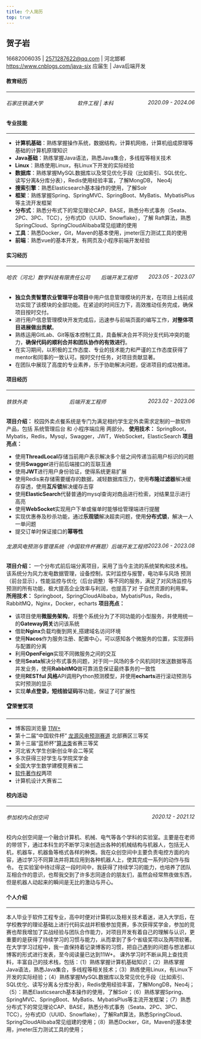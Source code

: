 ```yaml
---
title: 个人简历
top: true
---
```

## 贺子岩
16682006035 | 2571287622@qq.com | 河北邯郸
https://www.cnblogs.com/java-six
应届生 | Java后端开发

#### 教育经历
-----
<h6 style="display: flex;justify-content: space-between;">
<span>石家庄铁道大学</span><span>软件工程 | 本科</span><span>2020.09 - 2024.06</span>
</h6>

#### 专业技能
-----
- **计算机基础**：熟练掌握操作系统，数据结构，计算机网络，计算机组成原理等基础的计算机原理知识
- **Java基础**：熟练掌握Java语法，熟悉Java集合，多线程等相关技术
- **Linux**：熟练使用Linux，有Linux下开发的实际经验
- **数据库**：熟练掌握MySQL数据库以及常见优化手段（比如索引、SQL优化、读写分离&分库分表），Redis使用经验丰富，了解MongDB，
Neo4j
- **搜索引擎**：熟悉Elasticsearch基本操作的使用，了解Solr
- **框架**：熟练掌握Spring、SpringMVC、SpringBoot、MyBatis、MybatisPlus等主流开发框架
- **分布式**：熟悉分布式下的常见理论CAP、BASE，熟悉分布式事务（Seata、2PC、3PC、TCC），分布式ID（UUID、Snowflake），了解
Raft算法，熟悉SpringCloud、SpringCloudAlibaba常见组建的使用
- **工具**：熟悉Docker，Git，Maven的基本使用，jmeter压力测试工具的使用
- **前端**：熟悉vue的基本开发，有网页及小程序前端开发经验

#### 实习经历
-----
<h6 style="display: flex;justify-content: space-between;">
<span>哈农（河北）数字科技有限责任公司</span><span>后端开发工程师</span><span>2023.05 - 2023.07</span>
</h6>

- **独立负责智慧农业管理平台项目**中用户信息管理模块的开发，在项目上线前成功实现了该模块的全部功能。在紧迫的时间压力下，高效推动任务完成，确保项目按时交付。
- 进行用户信息管理模块开发完成后，迅速参与前端页面的编写工作，**对整体项目进展做出贡献**。
- 熟练运用GitLab、Git等版本控制工具，具备解决合并不同分支代码冲突的能力，**确保代码的顺利合并和团队协作的有效进行**。
- 在实习期间，以积极的工作态度、专业的技术能力和严谨的工作态度获得了mentor和同事的一致认可。按时交付任务，对项目贡献显著。
- 在团队中展现了高度的专业素养，乐于协助解决问题，促进项目的成功推进。
#### 项目经历
-----
<h6 style="display: flex;justify-content: space-between;">
<span>铁铁外卖</span><span>后端开发工程师</span><span>2023.02 - 2023.06</span>
</h6>

**项目介绍：**
校园外卖点餐系统是专门为满足相约学生定外卖需求定制的一款软件产品，包括 系统管理后台 和 小程序端应用 两部分。
**使用技术：**
SpringBoot，Mybatis，Redis，Mysql，Swagger，JWT，WebSocket，ElasticSearch
**项目亮点：**
- 使用**ThreadLocal**存储当前用户表示解决多个层之间传递当前用户标识的问题
- 使用**Swagger**进行前后端接口的互联互通
- 使用**JWT**进行用户身份验证，使得系统更易扩展
- 使用Redis来存储需要缓存的数据，减轻数据库压力，使用**布隆过滤器**解决缓存穿透，使用**互斥锁**解决缓存击穿
- 使用**ElasticSearch**代替普通的mysql查询对商品进行检索，对结果显示进行高亮
- 使用**WebSocket**实现用户下单或催单时能够给管理端进行提醒
- 实现优惠券及秒杀功能，通过**乐观锁**解决超卖问题，使用**分布式锁**，解决一人一单问题
- 提交订单时保证接口的**幂等性**

<h6 style="display: flex;justify-content: space-between;">
<span>龙源风电预测与管理系统（中国软件杯赛题）</span><span>后端开发工程师</span><span>2023.06 - 2023.08</span>
</h6>

**项目介绍：**
一个分布式前后端分离项目，采用了当今主流的系统架构和技术栈。该系统分为风力发电数据管理，设备控制，实时监控与报警，电功率与风场
预测（前台显示），性能监控与优化（后台调整）等不同的服务，满足了对风场监控与预测的所有功能，极大提高企业效率与利润，也提高了对
于自然资源的利用率。
**所用技术：**
Springboot，SpringCloudAlibaba，MybatisPlus，Redis，RabbitMQ，Nginx，Docker，echarts
**项目亮点：**
- 该项目使用**微服务架构**，将整个系统分为了不同功能的小型服务，并使用统一的**Gateway网关**访问该系统
- 借助**Nginx**负载均衡到网关,搭建域名访问环境
- 使用**Nacos**作为服务注册、配置中心，可以感知各个微服务的位置，实现源码与配置的分离
- 利用**OpenFeign**实现不同微服务之间的交互
- 使用**Seata**解决分布式事务问题，对于同一风场的多个风机同时发送数据等高并发业务，使用**RabbitMQ**做可靠消息保证最终事务的一致性
- 使用**RESTful 风格**API调用Python预测模型，并使用**echarts**进行滚动预测与实时预测的显示
- 实现**单点登录，短线验证码**等功能，保证了可扩展性

#### 🏆荣誉奖项
----
- 博客园浏览量 <u>11W+</u>
- 第十二届“中国软件杯” <u>龙源风电预测赛道</u> 北部赛区三等奖
- 第十三届“蓝桥杯”<u>算法类</u>省赛三等奖
- 河北省大学生创新创业年会二等奖
- 多次获得三好学生与学院奖学金
- 全国大学生数学建模竞赛省二
- <u>软件著作权</u>两项
- 计算机设计大赛省二

#### 校内活动
-----

<h6 style="display: flex;justify-content: space-between;">
<span>参加校内众创空间</span><span>2020.12 - 2021.12</span>
</h6>
校内众创空间是一个融合计算机、机械、电气等各个学科的实验室。主要是在老师的带领下，通过本科生的不断学习来创造出各种的机械结构与机器人，包括无人机，机器车，机器鱼等格式各样的种类。我在众创空间中主要负责电控方面的内容，通过学习不同算法并将其应用到各种机器人上，使其完成一系列的动作与指令。 在实验室中待过得这一段时间中，我获得了持续学习的能力，也培养了团队互相合作的意识，也帮我交到了许多志同道合的朋友们，虽然会经常熬夜做东西，但是机器人动起来的瞬间是无比的激动与开心。


#### 个人介绍
----

本人毕业于软件工程专业，高中时便对计算机以及相关技术着迷，进入大学后，在学校教学的理论基础上进行代码实战并积极参加竞赛，多次获得奖学金，参加的竞赛也帮我增加了实战经验与团队合作能力，对项目开发有着自己的理解与认识，更重要的是获得了持续学习的习惯与能力，从而拿到了多个省级奖项以及两项软著。
在大学学习过程中，我一直保持着记录博客的习惯，把自己遇到的问题与想法都以博客的形式进行发表，至今阅读量已达到11W+。
课外学习时不断从网上查找资料，丰富自己的技术栈，包括：（1）熟练掌握计算机基础知识；（2）熟练掌握Java语法，熟悉Java集合，多线程等相关技术；（3）熟练使用Linux，有Linux下开发的实际经验；（4）熟练掌握MySQL数据库以及常见优化手段（比如索引、SQL优化、读写分离＆分库分表），Redis使用经验丰富，了解MongDB，Neo4j；（5）：熟悉Elasticsearch基本操作的使用，了解Solr；（6）熟练掌握Spring、SpringMVC、SpringBoot、MyBatis、MybatisPlus等主流开发框架；（7）熟悉分布式下的常见理论CAP、BASE，熟悉分布式事务（Seata、2PC、3PC、TCC），分布式ID（UUID、Snowflake），了解Raft算法，熟悉SpringCloud、SpringCloudAlibaba常见组建的使用；（8）熟悉Docker，Git，Maven的基本使用，jmeter压力测试工具的使用；
